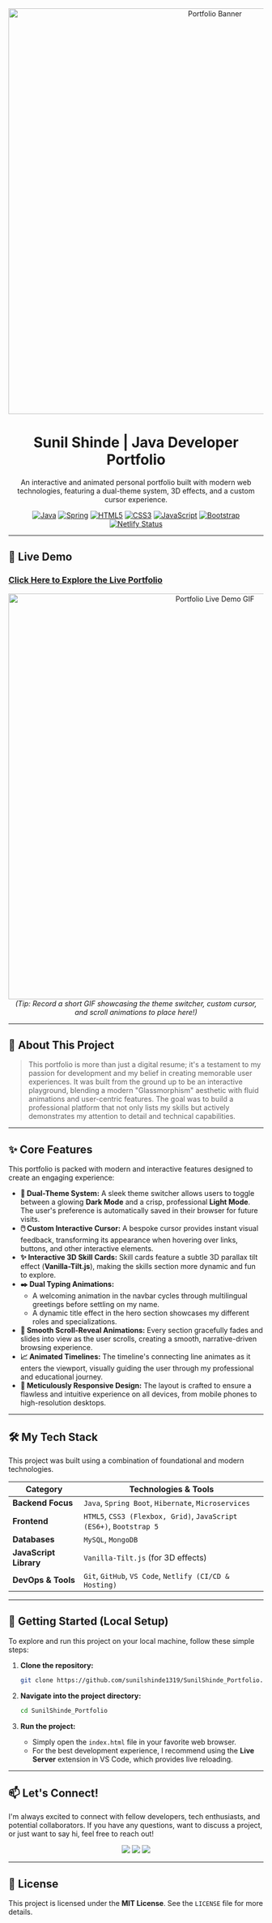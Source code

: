 <div align="center">
  <img src="https://path-to-your-logo-or-banner/image.png" alt="Portfolio Banner" width="800"/>
  <h1><b>Sunil Shinde | Java Developer Portfolio</b></h1>
  <p>An interactive and animated personal portfolio built with modern web technologies, featuring a dual-theme system, 3D effects, and a custom cursor experience.</p>
</div>

<div align="center">

[![Java](https://img.shields.io/badge/Java-ED8B00?style=for-the-badge&logo=openjdk&logoColor=white)](https://www.java.com/)
[![Spring](https://img.shields.io/badge/Spring-6DB33F?style=for-the-badge&logo=spring&logoColor=white)](https://spring.io/)
[![HTML5](https://img.shields.io/badge/HTML5-E34F26?style=for-the-badge&logo=html5&logoColor=white)](https://developer.mozilla.org/en-US/docs/Web/Guide/HTML/HTML5)
[![CSS3](https://img.shields.io/badge/CSS3-1572B6?style=for-the-badge&logo=css3&logoColor=white)](https://www.w3.org/Style/CSS/Overview.en.html)
[![JavaScript](https://img.shields.io/badge/JavaScript-F7DF1E?style=for-the-badge&logo=javascript&logoColor=black)](https://developer.mozilla.org/en-US/docs/Web/JavaScript)
[![Bootstrap](https://img.shields.io/badge/Bootstrap-7952B3?style=for-the-badge&logo=bootstrap&logoColor=white)](https://getbootstrap.com/)
[![Netlify Status](https://api.netlify.com/api/v1/badges/YOUR_NETLIFY_BADGE_ID/deploy-status)](https://app.netlify.com/sites/s3portfolio/deploys)

</div>

---

## 🚀 Live Demo

### [**Click Here to Explore the Live Portfolio**](https://s3portfolio.netlify.app/)

<div align="center">
  <a href="https://s3portfolio.netlify.app/" target="_blank">
    <img src="https://user-images.githubusercontent.com/YOUR_GITHUB_ID/YOUR_IMAGE_ID/portfolio-demo.gif" alt="Portfolio Live Demo GIF" width="800"/>
  </a>
  <br/>
  <i>(Tip: Record a short GIF showcasing the theme switcher, custom cursor, and scroll animations to place here!)</i>
</div>

---

## 🌟 About This Project

> This portfolio is more than just a digital resume; it's a testament to my passion for development and my belief in creating memorable user experiences. It was built from the ground up to be an interactive playground, blending a modern "Glassmorphism" aesthetic with fluid animations and user-centric features. The goal was to build a professional platform that not only lists my skills but actively demonstrates my attention to detail and technical capabilities.

---

## ✨ Core Features

This portfolio is packed with modern and interactive features designed to create an engaging experience:

*   **🎨 Dual-Theme System:** A sleek theme switcher allows users to toggle between a glowing **Dark Mode** and a crisp, professional **Light Mode**. The user's preference is automatically saved in their browser for future visits.
*   **🖱️ Custom Interactive Cursor:** A bespoke cursor provides instant visual feedback, transforming its appearance when hovering over links, buttons, and other interactive elements.
*   **✨ Interactive 3D Skill Cards:** Skill cards feature a subtle 3D parallax tilt effect (**Vanilla-Tilt.js**), making the skills section more dynamic and fun to explore.
*   **✒️ Dual Typing Animations:**
    *   A welcoming animation in the navbar cycles through multilingual greetings before settling on my name.
    *   A dynamic title effect in the hero section showcases my different roles and specializations.
*   **🚀 Smooth Scroll-Reveal Animations:** Every section gracefully fades and slides into view as the user scrolls, creating a smooth, narrative-driven browsing experience.
*   **📈 Animated Timelines:** The timeline's connecting line animates as it enters the viewport, visually guiding the user through my professional and educational journey.
*   **📱 Meticulously Responsive Design:** The layout is crafted to ensure a flawless and intuitive experience on all devices, from mobile phones to high-resolution desktops.

---

## 🛠️ My Tech Stack

This project was built using a combination of foundational and modern technologies.

| Category               | Technologies & Tools                                                                                                      |
| ---------------------- | ------------------------------------------------------------------------------------------------------------------------- |
| **Backend Focus**      | `Java`, `Spring Boot`, `Hibernate`, `Microservices`                                                                         |
| **Frontend**           | `HTML5`, `CSS3 (Flexbox, Grid)`, `JavaScript (ES6+)`, `Bootstrap 5`                                                          |
| **Databases**          | `MySQL`, `MongoDB`                                                                                                        |
| **JavaScript Library** | `Vanilla-Tilt.js` (for 3D effects)                                                                                        |
| **DevOps & Tools**     | `Git`, `GitHub`, `VS Code`, `Netlify (CI/CD & Hosting)`                                                                      |

---

## 🚀 Getting Started (Local Setup)

To explore and run this project on your local machine, follow these simple steps:

1.  **Clone the repository:**
    ```sh
    git clone https://github.com/sunilshinde1319/SunilShinde_Portfolio.git
    ```

2.  **Navigate into the project directory:**
    ```sh
    cd SunilShinde_Portfolio
    ```

3.  **Run the project:**
    *   Simply open the `index.html` file in your favorite web browser.
    *   For the best development experience, I recommend using the **Live Server** extension in VS Code, which provides live reloading.

---

## 📫 Let's Connect!

I'm always excited to connect with fellow developers, tech enthusiasts, and potential collaborators. If you have any questions, want to discuss a project, or just want to say hi, feel free to reach out!

<div align="center">

[<img src="https://img.shields.io/badge/LinkedIn-0077B5?style=for-the-badge&logo=linkedin&logoColor=white" />](https://linkedin.com/in/s2001)
[<img src="https://img.shields.io/badge/GitHub-181717?style=for-the-badge&logo=github&logoColor=white" />](https://github.com/sunilshinde1319)
[<img src="https://img.shields.io/badge/Email-D14836?style=for-the-badge&logo=gmail&logoColor=white" />](mailto:sunilshinde5699@gmail.com)

</div>

---

## 📜 License

This project is licensed under the **MIT License**. See the `LICENSE` file for more details.

